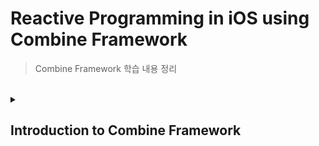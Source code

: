 # Reactive Programming in iOS using Combine Framework
> Combine Framework 학습 내용 정리
<br>


<details>
  <summary>
    <h2>Introduction to Combine Framework</h2>
  </summary>
  
  <!-- 내용 -->
  - ### 1️⃣ Reactive Programming이란?
    > Reactive Programming은 비동기 데이터와 이벤트에 반응하고 이를 관리하는 데 중점을 두는 프로드래밍 패러다임으로, `선언적(declarative)`이고 `데이터 중심(data-driven)` 방식으로 이루어진다.
  
    - ### Key Concepts
      - **Observable**: 데이터 **이벤트를 제공(produces)하는** 엔티티
        - Examples: _User Input_, _Sensor Data_, _API Responses (XML or JSON, or Any kind of API)_
        
      - **Observer**: Observable에서 방출되는 **이벤트를 수신(listens)하는** 개체
        - Examples: _Application Components_, _Views_
        
      - **Operators**: 데이터를 **변환(transform)하고 조작(manipulate)하는** 함수
        - Examples: _map()_, _filter()_, _merge()_
      <br>
        
    - ### Benefits
      - 코드의 가독성이 향상
      - 복잡한 비동기 시나리오에 대한 함수 연산자를 통한 핸들링
      - 실시간 및 이벤트 기반 애플리케이션
      <br>
      
    - ### Reactive vs Imperative
      - ### Immutable v Mutable
        | Reactive Programming | Imperative Programming |
        |:---:|:---:|
        | 불변성을 강조 | 가변 변수 사용 |
        | 데이터 변경이 불가능. <br>변경 시, 새로운 상태(데이터) 생성 | 데이터 변경이 가능. <br>race condition 및 의도치 않은 변화(unintended changes)와 같은 잠재적 문제 발생 가능성 |
        | side effects의 위험을 감소, <br>동시 접근(concurrent access)을 간소화 |  |
        
      - ### Control Flow: Declarative v Explicit
        | Reactive Programming | Imperative Programming |
        |:---:|:---:|
        | 선언적 접근 | 단계별(step-by-step) 지침 |
        | `무엇(what)`을 해야 하는지에 초점 | loops와 conditionals를 포함한 `어떻게(how)`에 초점 |
        | 데이터 스트림의 변환으로 작업(operations)을 표현 |  |
        
      - ### Synchronous v Asynchronous
        | Reactive Programming | Imperative Programming |
        |:---:|:---:|
        | 비동기 작업 핸들링에 적합 | 일반적으로 동기적 |
        | 연산자(operators)를 사용하여 비동기 이벤트와 데이터 스트림을 효율적으로 관리 | 작업을 차단(Blocking operations)하면, <br> 높은 동시성을 요구하는 애플리케이션에서 병목 현상을 초래 |
        | 작업을 차단하지 않고(non-blocking), <br> 이벤트 중심의 처리가 가능 |  |
  <hr>
        
  - ### 2️⃣ Key concepts: Publishers, Subscribers, Operators, and Subjects
    - **Publishers**: `시간 경과에 따라 아이템을 방출`하는 데이터 소스
      - 데이터 스트림을 시작
      - Subscribers에게 데이터를 방출
      - Examples: _Sensors_, _API Endpoints_, _User Inputs_
        
    - **Subscribers**: Publishers가 방출한 `데이터를 수신하고 반응`함
      - 데이터 스트림을 수신
      - 방출된 아이템에 대해 응답 및 처리
      - Examples: _UI Components_, _Data Processor_
        
    - **Operators**: 데이터 스트림을 `변환`, `필터 또는 결합`하는 기능
      - Publisher로부터 방출된 데이터를 수정
      - 복잡한 데이터 조작 가능
      - Examples: _map_, _filter_, _merge_, _combineLatest_
        
    - **Subjects**: `Publisher`이면서 `Subscriber`인 특별한 타입
      - Publishers와 Subscribers의 브릿지 역할
      - 여러 Subscriber에게 데이터를 전송할 수 있음(Multicast)
      <br>

    - ### Use Cases
      - 실시간 데이터 스트리밍
      - 사용자 인터페이스 업데이트
      - 이벤트 기반 애플리케이션
      - 반응형 웹 서비스
      <br>

    - ### Benefits
      - 비동기, 이벤트 기반
      - 쉬운 데이터 조작
      - 확장성과 반응성
</details>
